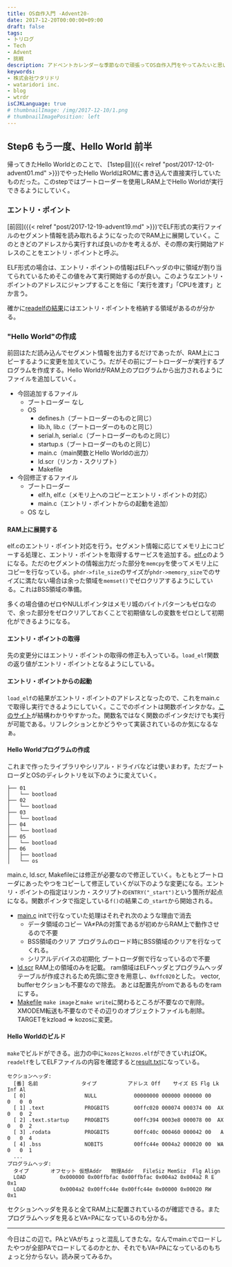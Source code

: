 ```yaml
---
title: OS自作入門 -Advent20-
date: 2017-12-20T00:00:00+09:00
draft: false
tags:
- トリログ
- Tech
- Advent
- 挑戦
description: アドベントカレンダーな季節なので頑張ってOS自作入門をやってみたいと思います。今回は6step目の後半戦です！プログラムのロードとブート、メモリ配置をやっていきます。
keywords:
- 株式会社ワタリドリ
- wataridori inc.
- blog
- wtrdr
isCJKLanguage: true
# thumbnailImage: /img/2017-12-10/1.png
# thumbnailImagePosition: left
---
```


## Step6 もう一度、Hello World 前半

帰ってきたHello Worldとのことで、 [1step目]({{< relref "post/2017-12-01-advent01.md" >}})でやったHello WorldはROMに書き込んで直接実行していたものだった。このstepではブートローダーを使用しRAM上でHello Worldが実行できるようにしていく。

### エントリ・ポイント

[前回]({{< relref "post/2017-12-19-advent19.md" >}})でELF形式の実行ファイルのセグメント情報を読み取れるようになったのでRAM上に展開していく。このときどのアドレスから実行すれば良いのかを考えるが、その際の実行開始アドレスのことをエントリ・ポイントと呼ぶ。

ELF形式の場合は、エントリ・ポイントの情報はELFヘッダの中に領域が割り当てられているためそこの値をみて実行開始するのが良い。このようなエントリ・ポイントのアドレスにジャンプすることを俗に「実行を渡す」「CPUを渡す」とか言う。

確かに[readelfの結果](https://github.com/wtrdr/os-advent2017/blob/master/05/bootload/readelf-result3.txt#L11)にはエントリ・ポイントを格納する領域があるのが分かる。

### "Hello World"の作成

前回はただ読み込んでセグメント情報を出力するだけであったが、RAM上にコピーするように変更を加えていこう。だがその前にブートローダーが実行するプログラムを作成する。Hello WorldがRAM上のプログラムから出力されるようにファイルを追加していく。

- 今回追加するファイル
     - ブートローダー
          なし
     - OS
          - defines.h（ブートローダーのものと同じ）
          - lib.h, lib.c（ブートローダーのものと同じ）
          - serial.h, serial.c（ブートローダーのものと同じ）
          - startup.s（ブートローダーのものと同じ）
          - main.c（main関数とHello Worldの出力）
          - ld.scr（リンカ・スクリプト）
          - Makefile
- 今回修正するファイル
     - ブートローダー
          - elf.h, elf.c（メモリ上へのコピーとエントリ・ポイントの対応）
          - main.c（エントリ・ポイントからの起動を追加）
     - OS
          なし

#### RAM上に展開する

elf.cのエントリ・ポイント対応を行う。セグメント情報に応じてメモリ上にコピーする処理と、エントリ・ポイントを取得するサービスを追加する。[elf.c](https://github.com/wtrdr/os-advent2017/blob/master/06/bootload/elf.c)のようになる。ただのセグメントの情報出力だった部分を`memcpy`を使ってメモリ上にコピーを行なっている。`phdr->file_size`のサイズが`phdr->memory_size`でのサイズに満たない場合は余った領域を`memset()`でゼロクリアするようにしている。これはBSS領域の準備。

多くの場合値のゼロやNULLポインタはメモリ城のバイトパターンもゼロなので、余った部分をゼロクリアしておくことで初期値なしの変数をゼロとして初期化ができるようになる。

#### エントリ・ポイントの取得

先の変更分にはエントリ・ポイントの取得の修正も入っている。`load_elf`関数の返り値がエントリ・ポイントとなるようにしている。

#### エントリ・ポイントからの起動

`load_elf`の結果がエントリ・ポイントのアドレスとなったので、これをmain.cで取得し実行できるようにしていく。ここでのポイントは関数ポインタかな。[このサイト](http://wisdom.sakura.ne.jp/programming/c/c54.html)が結構わかりやすかった。関数名ではなく関数のポインタだけでも実行が可能である。リフレクションとかどうやって実装されているのか気になるなぁ。

#### Hello Worldプログラムの作成

これまで作ったライブラリやシリアル・ドライバなどは使いまわす。ただブートローダとOSのディレクトリを以下のように変えていく。

```
├── 01
│   └── bootload
├── 02
│   └── bootload
├── 03
│   └── bootload
├── 04
│   └── bootload
├── 05
│   └── bootload
├── 06
│   ├── bootload
│   └── os
```

main.c, ld.scr, Makefileには修正が必要なので修正していく。もともとブートローダにあったやつをコピーして修正していくが以下のような変更になる。エントリ・ポイントの指定はリンカ・スクリプトの`ENTRY("_start")`という箇所が起点になる。関数ポインタで指定している`f()`の結果この`_start`から開始される。

- [main.c](https://github.com/wtrdr/os-advent2017/blob/master/06/os/main.c)
     initで行なっていた処理はそれぞれ次のような理由で消去
     - データ領域のコピー
         VA≠PAの対策であるが初めからRAM上で動作させるので不要
     - BSS領域のクリア
         プログラムのロード時にBSS領域のクリアを行なってくれる。
     - シリアルデバイスの初期化
         ブートローダ側で行なっているので不要
- [ld.scr](https://github.com/wtrdr/os-advent2017/blob/master/06/os/ld.scr)
     RAM上の領域のみを記載。
     ram領域はELFヘッダとプログラムヘッダテーブルが作成されるため先頭に空きを用意し、`0xffc020`とした。
     vector, bufferセクションも不要なので除去。
     あとは配置先がromであるものをramにする。
- [Makefile](https://github.com/wtrdr/os-advent2017/blob/master/06/os/Makefile)
     `make image`と`make write`に関わるところが不要なので削除。
     XMODEM転送も不要なのでその辺りのオブジェクトファイルも削除。
     TARGETをkzload => kozosに変更。

#### Hello Worldのビルド

`make`でビルドができる。出力の中に`kozos`と`kozos.elf`ができていればOK。`readelf`をしてELFファイルの内容を確認すると[result.txt](https://github.com/wtrdr/os-advent2017/blob/master/06/os/readelf-result.txt)になっている。

```
セクションヘッダ:
  [番] 名前              タイプ          アドレス Off    サイズ ES Flg Lk Inf Al
  [ 0]                   NULL            00000000 000000 000000 00      0   0  0
  [ 1] .text             PROGBITS        00ffc020 000074 000374 00  AX  0   0  2
  [ 2] .text.startup     PROGBITS        00ffc394 0003e8 000078 00  AX  0   0  2
  [ 3] .rodata           PROGBITS        00ffc40c 000460 000042 00   A  0   0  4
  [ 4] .bss              NOBITS          00ffc44e 0004a2 000020 00  WA  0   0  1
  ...
プログラムヘッダ:
  タイプ       オフセット 仮想Addr   物理Addr   FileSiz MemSiz  Flg Align
  LOAD           0x000000 0x00ffbfac 0x00ffbfac 0x004a2 0x004a2 R E 0x1
  LOAD           0x0004a2 0x00ffc44e 0x00ffc44e 0x00000 0x00020 RW  0x1
```

セクションヘッダを見ると全てRAM上に配置されているのが確認できる。またプログラムヘッダを見るとVA=PAになっているのも分かる。

------------

今日はこの辺で。PAとVAがちょっと混乱してきたな。なんでmain.cでロードしたやつが全部PAでロードしてるのかとか、それでもVA=PAになっているのもちょっと分からない。読み戻ってみるか。
